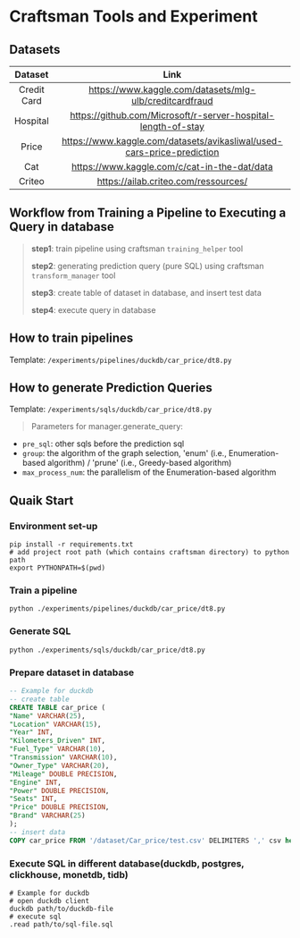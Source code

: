 # Craftsman Tools and Experiment


## Datasets

| Dataset | Link |
|:---:|:---:|
| Credit Card | https://www.kaggle.com/datasets/mlg-ulb/creditcardfraud |
| Hospital | https://github.com/Microsoft/r-server-hospital-length-of-stay |
| Price | https://www.kaggle.com/datasets/avikasliwal/used-cars-price-prediction |
| Cat | https://www.kaggle.com/c/cat-in-the-dat/data |
| Criteo | https://ailab.criteo.com/ressources/ |

## Workflow from Training a Pipeline to Executing a Query in database

>**step1**: train pipeline using craftsman `training_helper` tool
>
>**step2**: generating prediction query (pure SQL) using craftsman `transform_manager` tool
>
>**step3**: create table of dataset in database, and insert test data
>
>**step4**: execute query in database

## How to train pipelines
Template: `/experiments/pipelines/duckdb/car_price/dt8.py`

## How to generate Prediction Queries
Template: `/experiments/sqls/duckdb/car_price/dt8.py`

> Parameters for manager.generate_query:
- `pre_sql`: other sqls before the prediction sql
- `group`: the algorithm of the graph selection, 'enum' (i.e., Enumeration-based algorithm) / 'prune' (i.e., Greedy-based algorithm)
- `max_process_num`: the parallelism of the Enumeration-based algorithm


## Quaik Start

### Environment set-up
```shell
pip install -r requirements.txt
# add project root path (which contains craftsman directory) to python path
export PYTHONPATH=$(pwd)
```

### Train a pipeline
```shell
python ./experiments/pipelines/duckdb/car_price/dt8.py
```

### Generate SQL
```shell
python ./experiments/sqls/duckdb/car_price/dt8.py
```

### Prepare dataset in database
```sql
-- Example for duckdb
-- create table
CREATE TABLE car_price (
"Name" VARCHAR(25),
"Location" VARCHAR(15),
"Year" INT,
"Kilometers_Driven" INT,
"Fuel_Type" VARCHAR(10),
"Transmission" VARCHAR(10),
"Owner_Type" VARCHAR(20),
"Mileage" DOUBLE PRECISION,
"Engine" INT,
"Power" DOUBLE PRECISION,
"Seats" INT,
"Price" DOUBLE PRECISION,
"Brand" VARCHAR(25)
);
-- insert data
COPY car_price FROM '/dataset/Car_price/test.csv' DELIMITERS ',' csv header;
```

### Execute SQL in different database(duckdb, postgres, clickhouse, monetdb, tidb)
```shell
# Example for duckdb
# open duckdb client
duckdb path/to/duckdb-file
# execute sql
.read path/to/sql-file.sql
```